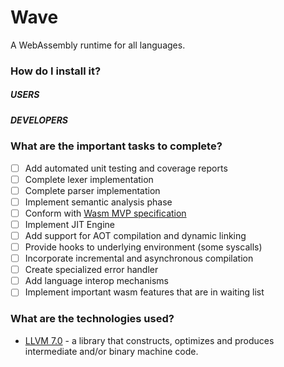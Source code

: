# Wave
A WebAssembly runtime for all languages.

### How do I install it?
##### _USERS_
##### _DEVELOPERS_

### <a name="tasks"></a> What are the important tasks to complete?
- [ ] Add automated unit testing and coverage reports
- [ ] Complete lexer implementation
- [ ] Complete parser implementation
- [ ] Implement semantic analysis phase
- [ ] Conform with [Wasm MVP specification](https://webassembly.github.io/spec/)
- [ ] Implement JIT Engine
- [ ] Add support for AOT compilation and dynamic linking
- [ ] Provide hooks to underlying environment (some syscalls)
- [ ] Incorporate incremental and asynchronous compilation
- [ ] Create specialized error handler
- [ ] Add language interop mechanisms
- [ ] Implement important wasm features that are in waiting list

### What are the technologies used?
* [LLVM 7.0](http://releases.llvm.org/download.html) - a library that constructs, optimizes and produces intermediate and/or binary machine code.
